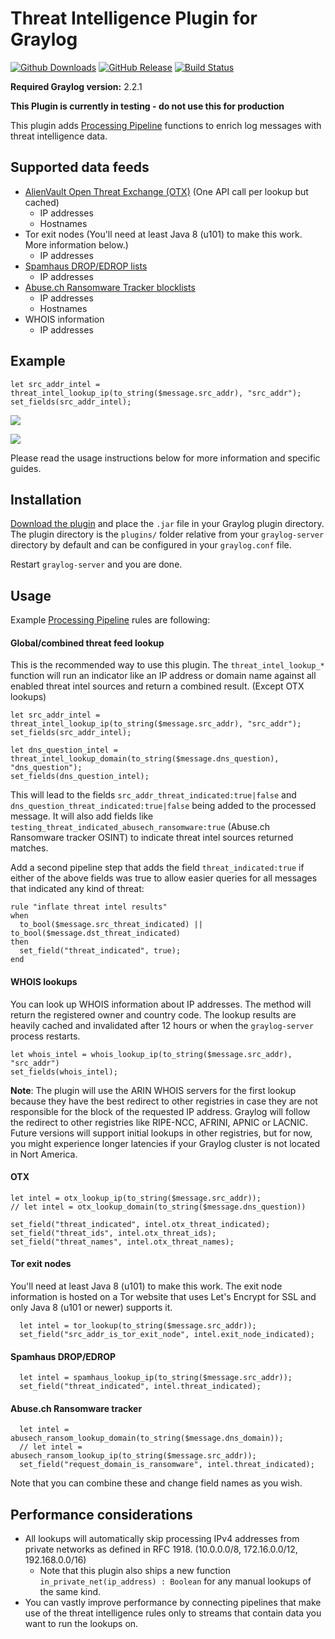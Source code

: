# Threat Intelligence Plugin for Graylog

[![Github Downloads](https://img.shields.io/github/downloads/Graylog2/graylog-plugin-threatintel/total.svg)](https://github.com/Graylog2/graylog-plugin-threatintel/releases)
[![GitHub Release](https://img.shields.io/github/release/Graylog2/graylog-plugin-threatintel.svg)](https://github.com/Graylog2/graylog-plugin-threatintel/releases)
[![Build Status](https://travis-ci.org/Graylog2/graylog-plugin-threatintel.svg?branch=master)](https://travis-ci.org/Graylog2/graylog-plugin-threatintel)

**Required Graylog version:** 2.2.1

**This Plugin is currently in testing - do not use this for production**

This plugin adds [Processing Pipeline](http://docs.graylog.org/en/latest/pages/pipelines.html) functions to enrich log messages with threat intelligence data.

## Supported data feeds

* [AlienVault Open Threat Exchange (OTX)](https://otx.alienvault.com/) (One API call per lookup but cached)
  * IP addresses
  * Hostnames
* Tor exit nodes (You'll need at least Java 8 (u101) to make this work. More information below.)
  * IP addresses
* [Spamhaus DROP/EDROP lists](https://www.spamhaus.org/drop/)
  * IP addresses
* [Abuse.ch Ransomware Tracker blocklists](https://ransomwaretracker.abuse.ch/blocklist/)
  * IP addresses
  * Hostnames
* WHOIS information
  * IP addresses

## Example

```
let src_addr_intel = threat_intel_lookup_ip(to_string($message.src_addr), "src_addr");
set_fields(src_addr_intel);
```

![](https://github.com/Graylog2/graylog-plugin-threatintel/blob/master/threatintel_example.jpg)

![](https://github.com/Graylog2/graylog-plugin-threatintel/blob/master/threatintel_example_2.jpg)

Please read the usage instructions below for more information and specific guides.

## Installation

[Download the plugin](https://github.com/Graylog2/graylog-plugin-threatintel/releases)
and place the `.jar` file in your Graylog plugin directory. The plugin directory
is the `plugins/` folder relative from your `graylog-server` directory by default
and can be configured in your `graylog.conf` file.

Restart `graylog-server` and you are done.

## Usage

Example [Processing Pipeline](http://docs.graylog.org/en/latest/pages/pipelines.html) rules are following:

#### Global/combined threat feed lookup

This is the recommended way to use this plugin. The `threat_intel_lookup_*` function will run an indicator like
an IP address or domain name against all enabled threat intel sources and return a combined result. (Except OTX lookups)

```
let src_addr_intel = threat_intel_lookup_ip(to_string($message.src_addr), "src_addr");
set_fields(src_addr_intel);

let dns_question_intel = threat_intel_lookup_domain(to_string($message.dns_question), "dns_question");
set_fields(dns_question_intel);
```

This will lead to the fields `src_addr_threat_indicated:true|false` and `dns_question_threat_indicated:true|false`
being added to the processed message. It will also add fields like `testing_threat_indicated_abusech_ransomware:true`
(Abuse.ch Ransomware tracker OSINT) to indicate threat intel sources returned matches.

Add a second pipeline step that adds the field `threat_indicated:true` if either of the above fields was true
to allow easier queries for all messages that indicated any kind of threat:

```
rule "inflate threat intel results"
when
  to_bool($message.src_threat_indicated) || to_bool($message.dst_threat_indicated)
then
  set_field("threat_indicated", true);
end
```

#### WHOIS lookups

You can look up WHOIS information about IP addresses. The method will return the registered owner and country code. The lookup results are heavily cached and invalidated after 12 hours or when the `graylog-server` process restarts.

```
let whois_intel = whois_lookup_ip(to_string($message.src_addr), "src_addr")
set_fields(whois_intel);
```

**Note**: The plugin will use the ARIN WHOIS servers for the first lookup because they have the best redirect to other registries in case they are not responsible for the block of the requested IP address. Graylog will follow the redirect to other registries like RIPE-NCC, AFRINI, APNIC or LACNIC. Future versions will support initial lookups in other registries, but for now, you might experience longer latencies if your Graylog cluster is not located in Nort America.

#### OTX

```
let intel = otx_lookup_ip(to_string($message.src_addr));
// let intel = otx_lookup_domain(to_string($message.dns_question))

set_field("threat_indicated", intel.otx_threat_indicated);
set_field("threat_ids", intel.otx_threat_ids);
set_field("threat_names", intel.otx_threat_names);
```

#### Tor exit nodes

You'll need at least Java 8 (u101) to make this work. The exit node information is hosted on a Tor website that uses Let's Encrypt for SSL and only Java 8 (u101 or newer) supports it.

```
  let intel = tor_lookup(to_string($message.src_addr));
  set_field("src_addr_is_tor_exit_node", intel.exit_node_indicated);
```

#### Spamhaus DROP/EDROP

```
  let intel = spamhaus_lookup_ip(to_string($message.src_addr));
  set_field("threat_indicated", intel.threat_indicated);
```

#### Abuse.ch Ransomware tracker

```
  let intel = abusech_ransom_lookup_domain(to_string($message.dns_domain));
  // let intel = abusech_ransom_lookup_ip(to_string($message.src_addr));
  set_field("request_domain_is_ransomware", intel.threat_indicated);
```

Note that you can combine these and change field names as you wish.

## Performance considerations

* All lookups will automatically skip processing IPv4 addresses from private networks as defined in RFC 1918. (10.0.0.0/8, 172.16.0.0/12, 192.168.0.0/16)
  * Note that this plugin also ships a new function `in_private_net(ip_address) : Boolean` for any manual lookups of the same kind.
* You can vastly improve performance by connecting pipelines that make use of the threat intelligence rules only to streams that contain data you want to run the lookups on.
